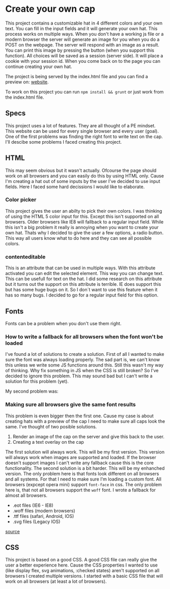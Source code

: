 # Create your own cap
This project contains a customizable hat in 4 different colors and your own text. You can fill in the input fields and it will generate your own hat. This process works on multiple ways. When you don't have a working js file or a modern browser the server will generate an image for you when you do a POST on the webpage. The server will respond with an image as a result. You can print this image by pressing the button (when you support this function).
All choices will be saved as a session (server side). It will place a cookie with your session id. When you come back on to the page you can continue creating your own hat.

The project is being served by the index.html file and you can find a preview on: [website](https://dipsaus9.github.io/browser-technologies/opdracht3/).

To work on this project you can run `npm install && grunt` or just work from the index.html file.

## Specs
This project uses a lot of features. They are all thought of a PE mindset. This website can be used for every single browser and every user (goal).
One of the first problems was finding the right font to write text on the cap.
I'll descibe some problems I faced creating this project.

## HTML
This may seem obvious but it wasn't actually. Ofcourse the page should work on all browsers and you can easily do this by using HTML only. Cause I'm creating a hat out of some inputs by the user I've decided to use input fields. Here I faced some hard decissions I would like to elaborate.

### Color picker
This project gives the user an abilty to pick their own colors. I was thinking of using the HTML 5 color input for this. Except this isn't supported on all browsers. Older browsers like IE8 will fallback to a regular input field. While this isn't a big problem it really is annoying when you want to create your own hat.
Thats why I decided to give the user a few options, a radio button. This way all users know what to do here and they can see all possible colors.

### contenteditable
This is an attribute that can be used in multiple ways. With this attribute activated you can edit the selected element. This way you can change text. This can be usefull for text on the hat.
I did some research on this attribute but it turns out the support on this attribute is terrible. IE does support this but has some huge bugs on it. So I don´t want to use this feature when it has so many bugs. I decided to go for a regular input field for this option.

## Fonts
Fonts can be a problem when you don't use them right.

### How to write a fallback for all browsers when the font won't be loaded

I've found a lot of solutions to create a solution. First of all I wanted to make sure the font was always loading properly. The sad part is, we can't know this unless we write some JS functions around this. Still this wasn't my way of thinking.
Why fix something in JS when the CSS is still broken? So I've decided to ignore this problem. This may sound bad but I can't write a solution for this problem (yet).

My second problem was:

### Making sure all browsers give the same font results

This problem is even bigger then the first one. Cause my case is about creating hats with a preview of the cap I need to make sure all caps look the same. I've thought of two posible solutions.

1. Render an image of the cap on the server and give this back to the user.
2. Creating a text overlay on the cap

The first solution will always work. This will be my first version. This version will always work when images are supported and loaded. If the browser doesn't support images I can't write any fallback cause this is the core functionality.
The second solution is a bit harder. This will be my enhanched version. The only problem here is that fonts look different on all browsers and all systems. For that I need to make sure I'm loading a custom font.
All browsers (expcept opera mini) support `font-face` in css. The only problem here is, that not all browsers support the `woff` font. I wrote a fallback for almost all browsers.

* .eot files (IE6 - IE8)
* .woff files (modern browsers)
* .ttf files (safari, Android, IOS)
* .svg files (Legacy IOS)

[source](https://css-tricks.com/snippets/css/using-font-face/)

## CSS
This project is based on a good CSS. A good CSS file can really give the user a better experience here. Cause the CSS properties I wanted to use (like display flex, svg animations, :checked states) aren't supported on all browsers I created multiple versions. I started with a basic CSS file that will work on all browsers (at least a lot of browsers).
